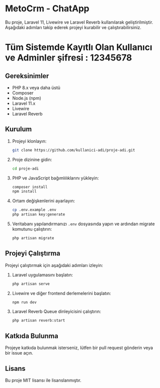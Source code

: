 # MetoCrm - ChatApp

Bu proje, Laravel 11, Livewire ve Laravel Reverb kullanılarak geliştirilmiştir. Aşağıdaki adımları takip ederek projeyi kurabilir ve çalıştırabilirsiniz.

# Tüm Sistemde Kayıtlı Olan Kullanıcı ve Adminler şifresi : 12345678

## Gereksinimler

- PHP 8.x veya daha üstü
- Composer
- Node.js (npm)
- Laravel 11.x
- Livewire
- Laravel Reverb

## Kurulum

1. Projeyi klonlayın:
    ```bash
    git clone https://github.com/kullanici-adi/proje-adi.git
    ```

2. Proje dizinine gidin:
    ```bash
    cd proje-adi
    ```

3. PHP ve JavaScript bağımlılıklarını yükleyin:
    ```bash
    composer install
    npm install
    ```

4. Ortam değişkenlerini ayarlayın:
    ```bash
    cp .env.example .env
    php artisan key:generate
    ```

5. Veritabanı yapılandırmanızı `.env` dosyasında yapın ve ardından migrate komutunu çalıştırın:
    ```bash
    php artisan migrate
    ```

## Projeyi Çalıştırma

Projeyi çalıştırmak için aşağıdaki adımları izleyin:

1. Laravel uygulamasını başlatın:
    ```bash
    php artisan serve
    ```

2. Livewire ve diğer frontend derlemelerini başlatın:
    ```bash
    npm run dev
    ```

3. Laravel Reverb Queue dinleyicisini çalıştırın:
    ```bash
    php artisan reverb:start
    ```

## Katkıda Bulunma

Projeye katkıda bulunmak isterseniz, lütfen bir pull request gönderin veya bir issue açın.

## Lisans

Bu proje MIT lisansı ile lisanslanmıştır.
